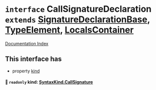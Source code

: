 # `interface` CallSignatureDeclaration `extends` [SignatureDeclarationBase](../private.interface.SignatureDeclarationBase/README.md), [TypeElement](../private.interface.TypeElement/README.md), [LocalsContainer](../private.interface.LocalsContainer/README.md)

[Documentation Index](../README.md)

## This interface has

- property [kind](#-readonly-kind-syntaxkindcallsignature)


#### 📄 `readonly` kind: [SyntaxKind.CallSignature](../private.enum.SyntaxKind/README.md#callsignature--179)



